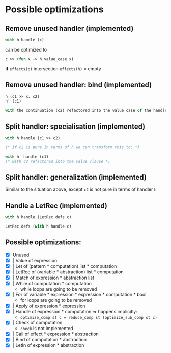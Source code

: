 # Possible optimizations

## Remove unused handler (implemented)
```ocaml
with h handle (c)
```  
can be optimized to
```ocaml
c >> (fun x -> h.value_case x)
```
**if** `effects(c)` intersection `effects(h)` = empty

## Remove unused handler: bind (implemented)
```ocaml
h (c1 >> x. c2)  
h' (c1)  

with the continuation (c2) refactored into the value case of the handler
```

## Split handler: specialisation (implemented)
```ocaml
with h handle (c1 >> c2)

(* if c2 is pure in terms of h we can transform this to: *)

with h' handle (c1)
(* with c2 refactored into the value clause *)
```

## Split handler: generalization (implemented)
Similar to the situation above, except `c2` is not pure in terms of handler `h`


## Handle a LetRec (implemented)
```ocaml
with h handle (LetRec defs c)

LetRec defs (with h handle c)
```

## Possible optimizations:
- [x] Unused
- [x] | Value of expression
- [x] | Let of (pattern \* computation) list \* computation
- [x] | LetRec of (variable \* abstraction) list \* computation
- [x] | Match of expression \* abstraction list
- [x] | While of computation \* computation
  * while loops are going to be removed
- [x] | For of variable \* expression \* expression \* computation \* bool
  * for loops are going to be removed
- [x] | Apply of expression \* expression
- [x] | Handle of expression \* computation => happens implicitly:  
  * `optimize_comp st c = reduce_comp st (optimize_sub_comp st c)`
- [x] | Check of computation  
  * `check` is not implemented
- [x] | Call of effect \* expression \* abstraction
- [x] | Bind of computation \* abstraction
- [x] | LetIn of expression \* abstraction
